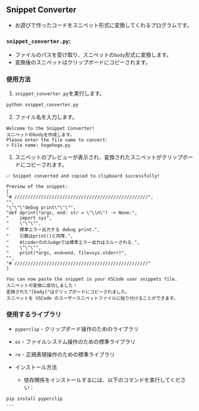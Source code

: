 


## Snippet Converter
* お遊びで作ったコードをスニペット形式に変換してくれるプログラムです。


### `snippet_converter.py`:
* ファイルのパスを受け取り、スニペットの`body`形式に変換します。
* 変換後のスニペットはクリップボードにコピーされます。

### 使用方法
1. `snippet_converter.py`を実行します。
```bash
python snippet_converter.py
```
2. ファイル名を入力します。
```Plain Text
Welcome to the Snippet Converter!
スニペットのbodyを作成します。
Please enter the file name to convert:
> File name: hogehoge.py
```


1. スニペットのプレビューが表示され、変換されたスニペットがクリップボードにコピーされます。

```Plain Text
✅ Snippet converted and copied to clipboard successfully!

Preview of the snippet:
[
"# //////////////////////////////////////////////////",
"",
"\"\"\"debug print\"\"\"",
"def dprint(*args, end: str = \"\\n\") -> None:",
"    import sys",
"    \"\"\"",
"    標準エラー出力する debug print.",
"    引数はprint()と同等.",
"    AtcoderののJudgeでは標準エラー出力はスルーされる.",
"    \"\"\"",
"    print(*args, end=end, file=sys.stderr)",
"",
"# //////////////////////////////////////////////////"
]

You can now paste the snippet in your VSCode user snippets file.
スニペットの変換に成功しました！
変換された"[body]"はクリップボードにコピーされました。
スニペットを VSCode のユーザースニペットファイルに貼り付けることができます。
```

### 使用するライブラリ
* `pyperclip` - クリップボード操作のためのライブラリ
* `os` - ファイルシステム操作のための標準ライブラリ
* `re` - 正規表現操作のための標準ライブラリ

* インストール方法
    * 依存関係をインストールするには、以下のコマンドを実行してください：

```bash
pip install pyperclip
...
```
